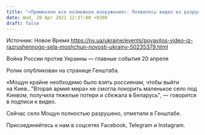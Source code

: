 ```yaml
---
title: "«Применяли все возможное вооружение». Появилось видео из разрушенного села Мощун, которое оккупанты хотели захватить любой ценой"
date: Wed, 20 Apr 2022 12:37:00 +0300
draft: false
---
```

Источник: Новое Время https://nv.ua/ukraine/events/poyavilos-video-iz-razrushennogo-sela-moshchun-novosti-ukrainy-50235379.html


Война России против Украины — главные события 20 апреля

Ролик опубликован на странице Генштаба.

«Мощун крайне необходимо было взять россиянам, чтобы выйти на Киев…"Вторая армия мира» не смогла покорить маленькое село под Киевом, получила тяжелые потери и сбежала в Беларусь", — говорится в подписи к видео.

Сейчас село Мощун полностью разрушено, отметили в Генштабе.

Присоединяйтесь к нам в соцсетях Facebook, Telegram и Instagram.
